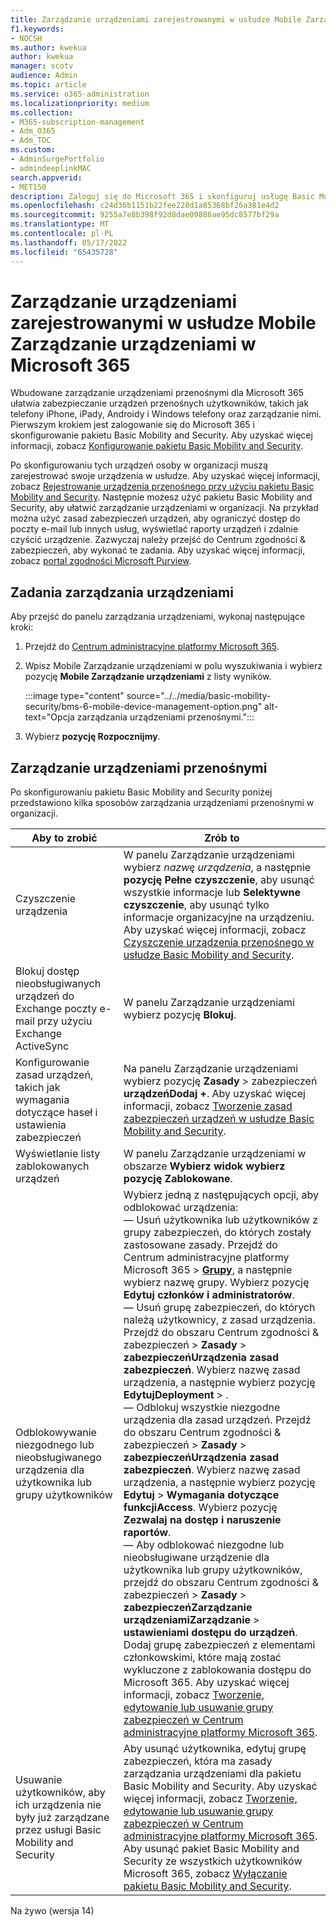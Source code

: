 ```yaml
---
title: Zarządzanie urządzeniami zarejestrowanymi w usłudze Mobile Zarządzanie urządzeniami w Microsoft 365
f1.keywords:
- NOCSH
ms.author: kwekua
author: kwekua
manager: scotv
audience: Admin
ms.topic: article
ms.service: o365-administration
ms.localizationpriority: medium
ms.collection:
- M365-subscription-management
- Adm_O365
- Adm_TOC
ms.custom:
- AdminSurgePortfolio
- admindeeplinkMAC
search.appverid:
- MET150
description: Zaloguj się do Microsoft 365 i skonfiguruj usługę Basic Mobility and Security, aby używać wbudowanego zarządzania urządzeniami przenośnymi do zabezpieczania urządzeń przenośnych użytkowników i zarządzania nimi.
ms.openlocfilehash: c24d36b1151b22fee228d1a85368bf26a381e4d2
ms.sourcegitcommit: 9255a7e8b398f92d8dae09886ae95dc8577bf29a
ms.translationtype: MT
ms.contentlocale: pl-PL
ms.lasthandoff: 05/17/2022
ms.locfileid: "65435728"
---
```

# <a name="manage-devices-enrolled-in-mobile-device-management-in-microsoft-365"></a>Zarządzanie urządzeniami zarejestrowanymi w usłudze Mobile Zarządzanie urządzeniami w Microsoft 365

Wbudowane zarządzanie urządzeniami przenośnymi dla Microsoft 365 ułatwia zabezpieczanie urządzeń przenośnych użytkowników, takich jak telefony iPhone, iPady, Androidy i Windows telefony oraz zarządzanie nimi. Pierwszym krokiem jest zalogowanie się do Microsoft 365 i skonfigurowanie pakietu Basic Mobility and Security. Aby uzyskać więcej informacji, zobacz [Konfigurowanie pakietu Basic Mobility and Security](set-up.md).

Po skonfigurowaniu tych urządzeń osoby w organizacji muszą zarejestrować swoje urządzenia w usłudze. Aby uzyskać więcej informacji, zobacz [Rejestrowanie urządzenia przenośnego przy użyciu pakietu Basic Mobility and Security](enroll-your-mobile-device.md). Następnie możesz użyć pakietu Basic Mobility and Security, aby ułatwić zarządzanie urządzeniami w organizacji. Na przykład można użyć zasad zabezpieczeń urządzeń, aby ograniczyć dostęp do poczty e-mail lub innych usług, wyświetlać raporty urządzeń i zdalnie czyścić urządzenie. Zazwyczaj należy przejść do Centrum zgodności & zabezpieczeń, aby wykonać te zadania. Aby uzyskać więcej informacji, zobacz [portal zgodności Microsoft Purview](../../compliance/microsoft-365-compliance-center.md).

## <a name="device-management-tasks"></a>Zadania zarządzania urządzeniami

Aby przejść do panelu zarządzania urządzeniami, wykonaj następujące kroki:

1. Przejdź do [Centrum administracyjne platformy Microsoft 365](../../admin/admin-overview/admin-center-overview.md).

2. Wpisz Mobile Zarządzanie urządzeniami w polu wyszukiwania i wybierz pozycję **Mobile Zarządzanie urządzeniami** z listy wyników.

    :::image type="content" source="../../media/basic-mobility-security/bms-6-mobile-device-management-option.png" alt-text="Opcja zarządzania urządzeniami przenośnymi.":::

3. Wybierz **pozycję Rozpocznijmy**.

## <a name="manage-mobile-devices"></a>Zarządzanie urządzeniami przenośnymi

Po skonfigurowaniu pakietu Basic Mobility and Security poniżej przedstawiono kilka sposobów zarządzania urządzeniami przenośnymi w organizacji.

|Aby to zrobić|Zrób to|
|---|---|
|Czyszczenie urządzenia|W panelu Zarządzanie urządzeniami wybierz *nazwę urządzenia*, a następnie **pozycję Pełne czyszczenie**, aby usunąć wszystkie informacje lub **Selektywne czyszczenie**, aby usunąć tylko informacje organizacyjne na urządzeniu. Aby uzyskać więcej informacji, zobacz [Czyszczenie urządzenia przenośnego w usłudze Basic Mobility and Security](wipe-mobile-device.md).|
|Blokuj dostęp nieobsługiwanych urządzeń do Exchange poczty e-mail przy użyciu Exchange ActiveSync|W panelu Zarządzanie urządzeniami wybierz pozycję **Blokuj**.|
|Konfigurowanie zasad urządzeń, takich jak wymagania dotyczące haseł i ustawienia zabezpieczeń|Na panelu Zarządzanie urządzeniami wybierz pozycję **Zasady** >  zabezpieczeń **urządzeńDodaj +**. Aby uzyskać więcej informacji, zobacz [Tworzenie zasad zabezpieczeń urządzeń w usłudze Basic Mobility and Security](create-device-security-policies.md).|
|Wyświetlanie listy zablokowanych urządzeń|W panelu Zarządzanie urządzeniami w obszarze **Wybierz widok wybierz pozycję** **Zablokowane**.|
|Odblokowywanie niezgodnego lub nieobsługiwanego urządzenia dla użytkownika lub grupy użytkowników|Wybierz jedną z następujących opcji, aby odblokować urządzenia:<br/>— Usuń użytkownika lub użytkowników z grupy zabezpieczeń, do których zostały zastosowane zasady. Przejdź do Centrum administracyjne platformy Microsoft 365 > <a href="https://go.microsoft.com/fwlink/p/?linkid=2052855" target="_blank">**Grupy**</a>, a następnie wybierz nazwę grupy. Wybierz pozycję **Edytuj członków i administratorów**.<br/>— Usuń grupę zabezpieczeń, do których należą użytkownicy, z zasad urządzenia. Przejdź do obszaru Centrum zgodności & zabezpieczeń > **Zasady** >  **zabezpieczeńUrządzenia zasad zabezpieczeń**. Wybierz nazwę zasad urządzenia, a następnie wybierz pozycję **EdytujDeployment** > .<br/>— Odblokuj wszystkie niezgodne urządzenia dla zasad urządzeń. Przejdź do obszaru Centrum zgodności & zabezpieczeń > **Zasady** >  **zabezpieczeńUrządzenia zasad zabezpieczeń**. Wybierz nazwę zasad urządzenia, a następnie wybierz pozycję **Edytuj** >  **Wymagania dotyczące funkcjiAccess**. Wybierz pozycję **Zezwalaj na dostęp i naruszenie raportów**.<br/>— Aby odblokować niezgodne lub nieobsługiwane urządzenie dla użytkownika lub grupy użytkowników, przejdź do obszaru Centrum zgodności & zabezpieczeń > **Zasady** >  **zabezpieczeńZarządzanie urządzeniamiZarządzanie** >  **ustawieniami dostępu do urządzeń**. Dodaj grupę zabezpieczeń z elementami członkowskimi, które mają zostać wykluczone z zablokowania dostępu do Microsoft 365. Aby uzyskać więcej informacji, zobacz [Tworzenie, edytowanie lub usuwanie grupy zabezpieczeń w Centrum administracyjne platformy Microsoft 365](../../admin/email/create-edit-or-delete-a-security-group.md).|
|Usuwanie użytkowników, aby ich urządzenia nie były już zarządzane przez usługi Basic Mobility and Security|Aby usunąć użytkownika, edytuj grupę zabezpieczeń, która ma zasady zarządzania urządzeniami dla pakietu Basic Mobility and Security. Aby uzyskać więcej informacji, zobacz [Tworzenie, edytowanie lub usuwanie grupy zabezpieczeń w Centrum administracyjne platformy Microsoft 365](../../admin/email/create-edit-or-delete-a-security-group.md).<br/>Aby usunąć pakiet Basic Mobility and Security ze wszystkich użytkowników Microsoft 365, zobacz [Wyłączanie pakietu Basic Mobility and Security](turn-off.md).|

Na żywo (wersja 14)
